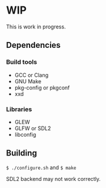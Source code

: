 # WIP
This is work in progress.
## Dependencies
### Build tools
- GCC or Clang
- GNU Make
- pkg-config or pkgconf
- xxd
### Libraries
- GLEW
- GLFW or SDL2
- libconfig
## Building
`$ ./configure.sh` and `$ make`

SDL2 backend may not work correctly.
